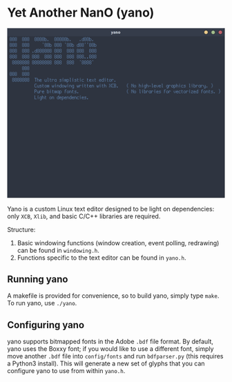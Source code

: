 # Yet Another NanO (yano)

![Image of Yano Text Editor](Images/Yano.png)

Yano is a custom Linux text editor designed to be light on dependencies: only `XCB`, `Xlib`, and basic C/C++ libraries are required.

Structure: 
1. Basic windowing functions (window creation, event polling, redrawing) can be found in `windowing.h`.
2. Functions specific to the text editor can be found in `yano.h`.

## Running yano
A makefile is provided for convenience, so to build yano, simply type `make`. To run yano, use `./yano`.

## Configuring yano
yano supports bitmapped fonts in the Adobe `.bdf` file format. By default, yano uses the Boxxy font; if you would like to use a different font, simply move another `.bdf` file into `config/fonts` and run `bdfparser.py` (this requires a Python3 install). This will generate a new set of glyphs that you can configure yano to use from within `yano.h`.